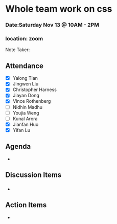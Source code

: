 # Whole team work on css

### Date:Saturday Nov 13 @ 10AM - 2PM

### location: zoom

Note Taker:

## Attendance

- [x] Yalong Tian
- [x] Jingwen Liu
- [x] Christopher Harness
- [x] Jiayan Dong
- [x] Vince Rothenberg
- [ ] Nidhin Madhu
- [ ] Youjia Weng
- [ ] Kunal Arora
- [x] Jianfan Huo
- [x] Yifan Lu

## Agenda

-

## Discussion Items

###

###

-

## Action Items

-
